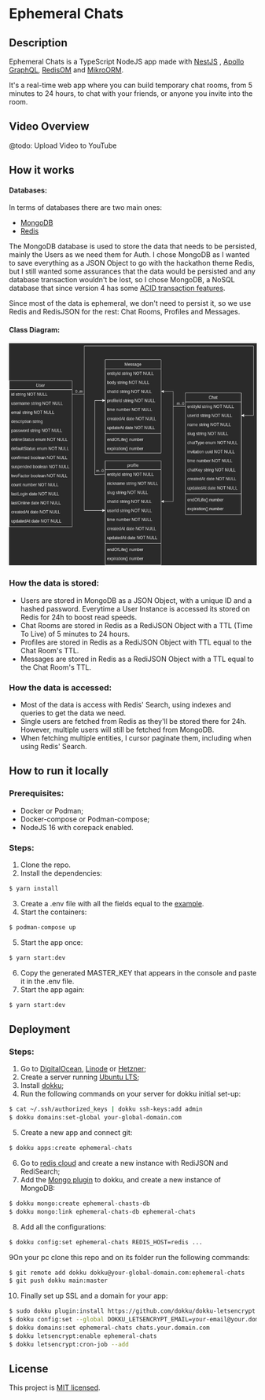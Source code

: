 # Ephemeral Chats

## Description

Ephemeral Chats is a TypeScript NodeJS app made with [NestJS](https://nestjs.com/)
, [Apollo GraphQL](https://www.apollographql.com/docs/apollo-server/), [RedisOM](https://github.com/redis/redis-om-node)
and [MikroORM](https://mikro-orm.io/).

It's a real-time web app where you can build temporary chat rooms, from 5 minutes to 24 hours, to chat with your
friends, or anyone you invite into the room.

## Video Overview

@todo: Upload Video to YouTube

## How it works

#### Databases:

In terms of databases there are two main ones:

- [MongoDB](https://www.mongodb.com/)
- [Redis](https://redis.io/)

The MongoDB database is used to store the data that needs to be persisted, mainly the Users as we need them for Auth. I
chose MongoDB as I wanted to save everything as a JSON Object to go with the hackathon theme Redis, but I still wanted
some assurances that the data would be persisted and any database transaction wouldn't be lost, so I chose MongoDB, a
NoSQL database that since version 4 has
some [ACID transaction features](https://www.mongodb.com/basics/acid-transactions).

Since most of the data is ephemeral, we don't need to persist it, so we use Redis and RedisJSON for the rest: Chat
Rooms, Profiles and Messages.

#### Class Diagram:

[![Class Diagram](class-diagram.jpg)](class-diagram.drawio)

### How the data is stored:

- Users are stored in MongoDB as a JSON Object, with a unique ID and a hashed password. Everytime a User Instance is
  accessed its stored on Redis for 24h to boost read speeds.
- Chat Rooms are stored in Redis as a RediJSON Object with a TTL (Time To Live) of 5 minutes to 24 hours.
- Profiles are stored in Redis as a RediJSON Object with TTL equal to the Chat Room's TTL.
- Messages are stored in Redis as a RediJSON Object with a TTL equal to the Chat Room's TTL.

### How the data is accessed:

- Most of the data is access with Redis' Search, using indexes and queries to get the data we need.
- Single users are fetched from Redis as they'll be stored there for 24h. However, multiple users will still be fetched
  from MongoDB.
- When fetching multiple entities, I cursor paginate them, including when using Redis' Search.

## How to run it locally

### Prerequisites:

- Docker or Podman;
- Docker-compose or Podman-compose;
- NodeJS 16 with corepack enabled.

### Steps:

1. Clone the repo.
2. Install the dependencies:

```bash
$ yarn install
```

3. Create a .env file with all the fields equal to the [example](.env.example).
4. Start the containers:

```bash
$ podman-compose up
```

5. Start the app once:

```bash
$ yarn start:dev
```

6. Copy the generated MASTER_KEY that appears in the console and paste it in the .env file.
7. Start the app again:

```bash
$ yarn start:dev
```

## Deployment

### Steps:

1. Go to [DigitalOcean](https://www.digitalocean.com/), [Linode](https://www.linode.com/)
   or [Hetzner](https://www.hetzner.com/);
2. Create a server running [Ubuntu LTS](https://ubuntu.com/);
3. Install [dokku](https://dokku.com/docs~v0.28.1/getting-started/installation/#1-install-dokku);
4. Run the following commands on your server for dokku initial set-up:

```bash
$ cat ~/.ssh/authorized_keys | dokku ssh-keys:add admin
$ dokku domains:set-global your-global-domain.com
```

5. Create a new app and connect git:

```bash
$ dokku apps:create ephemeral-chats
```

6. Go to [redis cloud](https://redis.com/try-free/) and create a new instance with RediJSON and RediSearch;
7. Add the [Mongo plugin](https://github.com/dokku/dokku-mongo) to dokku, and create a new instance of MongoDB:

```bash
$ dokku mongo:create ephemeral-chasts-db
$ dokku mongo:link ephemeral-chats-db ephemeral-chats
```

8. Add all the configurations:

```bash
$ dokku config:set ephemeral-chats REDIS_HOST=redis ...
```

9On your pc clone this repo and on its folder run the following commands:

```bash
$ git remote add dokku dokku@your-global-domain.com:ephemeral-chats
$ git push dokku main:master
```

10. Finally set up SSL and a domain for your app:

```bash
$ sudo dokku plugin:install https://github.com/dokku/dokku-letsencrypt.git
$ dokku config:set --global DOKKU_LETSENCRYPT_EMAIL=your-email@your.domain.com
$ dokku domains:set ephemeral-chats chats.your.domain.com
$ dokku letsencrypt:enable ephemeral-chats
$ dokku letsencrypt:cron-job --add 
```

## License

This project is [MIT licensed](LICENSE).
